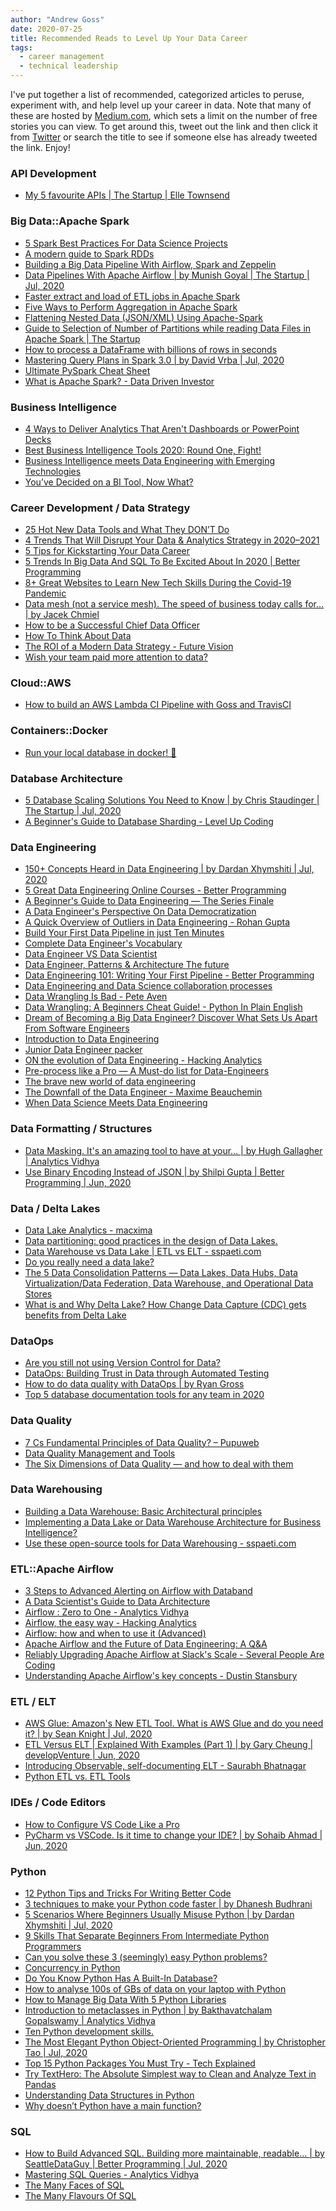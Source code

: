 ```yaml
---
author: "Andrew Goss"
date: 2020-07-25
title: Recommended Reads to Level Up Your Data Career
tags:
  - career management
  - technical leadership
---
```


I've put together a list of recommended, categorized articles to peruse, experiment with, and help level up your career in data. Note that many of these are hosted by <a href="https://medium.com" target=_>Medium.com</a>, which sets a limit on the number of free stories you can view. To get around this, tweet out the link and then click it from <a href="https://twitter.com" target=_>Twitter</a> or search the title to see if someone else has already tweeted the link. Enjoy!

### API Development

-   [My 5 favourite APIs | The Startup | Elle
    Townsend](https://www.google.com/url?q=https://medium.com/swlh/my-top-5-apis-for-new-developers-5191031da102&sa=D&ust=1596373713722000&usg=AOvVaw02AOcsDBjFV1vq7xpMJ1ln)

### Big Data::Apache Spark

-   [5 Spark Best Practices For Data Science
    Projects](https://www.google.com/url?q=https://towardsdatascience.com/5-spark-best-practices-61587a35ac15&sa=D&ust=1596373713723000&usg=AOvVaw08zCWO78YPayUf8_UqLpK6)
-   [A modern guide to Spark
    RDDs](https://www.google.com/url?q=https://towardsdatascience.com/a-modern-guide-to-spark-rdds-725cd7c14059&sa=D&ust=1596373713723000&usg=AOvVaw1y6xozD6dDL0lX1-62xYfr)
-   [Building a Big Data Pipeline With Airflow, Spark and
    Zeppelin](https://www.google.com/url?q=https://medium.com/swlh/building-a-big-data-pipeline-with-airflow-spark-and-zeppelin-843f31ef220c&sa=D&ust=1596373713724000&usg=AOvVaw2byglETsR8dSvCfXEWUhk4)
-   [Data Pipelines With Apache Airflow | by Munish Goyal | The Startup
    | Jul,
    2020](https://www.google.com/url?q=https://medium.com/swlh/data-pipelines-with-apache-airflow-46258deb2844&sa=D&ust=1596373713724000&usg=AOvVaw3_4tt0X844A97iRBQYSw1k)
-   [Faster extract and load of ETL jobs in Apache
    Spark](https://www.google.com/url?q=https://medium.com/@sairamankumar2/extract-and-load-of-etl-jobs-in-apache-spark-e94575458045&sa=D&ust=1596373713725000&usg=AOvVaw0-txFp3N8Tmxea6T_tLDcR)
-   [Five Ways to Perform Aggregation in Apache
    Spark](https://www.google.com/url?q=https://medium.com/swlh/five-ways-to-perform-aggregation-in-apache-spark-1cdf1651ced4&sa=D&ust=1596373713725000&usg=AOvVaw3G2QCuGaNOUK2TdqNJPK2-)
-   [Flattening Nested Data (JSON/XML) Using
    Apache-Spark](https://www.google.com/url?q=https://medium.com/@saikrishna_55717/flattening-nested-data-json-xml-using-apache-spark-75fa4c8ea2a7&sa=D&ust=1596373713725000&usg=AOvVaw2SKwtD0wCeeDZ8X_LHcnrF)
-   [Guide to Selection of Number of Partitions while reading Data Files
    in Apache Spark | The
    Startup](https://www.google.com/url?q=https://medium.com/swlh/building-partitions-for-processing-data-files-in-apache-spark-2ca40209c9b7&sa=D&ust=1596373713726000&usg=AOvVaw197czItnqhKnvWxbz0oNMF)
-   [How to process a DataFrame with billions of rows in
    seconds](https://www.google.com/url?q=https://towardsdatascience.com/how-to-process-a-dataframe-with-billions-of-rows-in-seconds-c8212580f447&sa=D&ust=1596373713726000&usg=AOvVaw2UDl23ubtxK-xU8OzhM-jX)
-   [Mastering Query Plans in Spark 3.0 | by David Vrba | Jul,
    2020](https://www.google.com/url?q=https://towardsdatascience.com/mastering-query-plans-in-spark-3-0-f4c334663aa4&sa=D&ust=1596373713727000&usg=AOvVaw1jjHwm2_Su3OkmPwOFjk3I)
-   [Ultimate PySpark Cheat
    Sheet](https://www.google.com/url?q=https://towardsdatascience.com/ultimate-pyspark-cheat-sheet-7d3938d13421&sa=D&ust=1596373713727000&usg=AOvVaw0amrEKLu-wzfkhlBk3Cd2G)
-   [What is Apache Spark? - Data Driven
    Investor](https://www.google.com/url?q=https://medium.com/datadriveninvestor/fnu-for-non-unicorns-what-is-apache-spark-613667e98c67&sa=D&ust=1596373713727000&usg=AOvVaw39VQdu70wCSRJKOOODu3PJ)

### Business Intelligence

-   [4 Ways to Deliver Analytics That Aren't Dashboards or PowerPoint
    Decks](https://www.google.com/url?q=https://towardsdatascience.com/4-ways-to-deliver-analytics-that-arent-dashboards-or-powerpoint-decks-6178d03c3dfb&sa=D&ust=1596373713728000&usg=AOvVaw1yHAwAwhw7eKDOaR9NpW88)
-   [Best Business Intelligence Tools 2020: Round One,
    Fight!](https://www.google.com/url?q=https://towardsdatascience.com/best-7-business-intelligence-tools-2020-round-one-fight-3afd4185fd59&sa=D&ust=1596373713728000&usg=AOvVaw0HG-De3I5qoWYW2R8-uVat)
-   [Business Intelligence meets Data Engineering with Emerging
    Technologies](https://www.google.com/url?q=https://towardsdatascience.com/business-intelligence-meets-data-engineering-with-emerging-technologies-8810c3eed8b1&sa=D&ust=1596373713729000&usg=AOvVaw09aB1TF4qzIRJuworZxhmt)
-   [You’ve Decided on a BI Tool, Now
    What?](https://www.google.com/url?q=https://medium.com/@ekhazin/youve-decided-on-a-bi-tool-now-what-559f1995d8d8&sa=D&ust=1596373713729000&usg=AOvVaw3A-c8soMNT0tgCNbLCo1TE)

### Career Development / Data Strategy

-   [25 Hot New Data Tools and What They DON’T
    Do](https://www.google.com/url?q=https://medium.com/@petesoder/25-hot-new-data-tools-and-what-they-dont-do-31bf23bd8e56&sa=D&ust=1596373713730000&usg=AOvVaw1QiL5ngftZt7OLFcVpU2GW)
-   [4 Trends That Will Disrupt Your Data & Analytics Strategy in
    2020–2021](https://www.google.com/url?q=https://towardsdatascience.com/4-trends-that-will-disrupt-your-data-analytics-strategy-in-2020-2021-9005335be907&sa=D&ust=1596373713730000&usg=AOvVaw1g2Bq74q5r20CX2kAKphec)
-   [5 Tips for Kickstarting Your Data
    Career](https://www.google.com/url?q=https://towardsdatascience.com/5-tips-for-kickstarting-your-data-career-8f3491f62a07&sa=D&ust=1596373713731000&usg=AOvVaw08rAXFV4QwdJFVHhXppFWC)
-   [5 Trends In Big Data And SQL To Be Excited About In 2020 | Better
    Programming](https://www.google.com/url?q=https://medium.com/better-programming/5-trends-in-big-data-and-sql-to-be-excited-about-in-2020-1489464e7aee&sa=D&ust=1596373713731000&usg=AOvVaw04DKfHZOpm3RRCBo9Nq3-t)
-   [8+ Great Websites to Learn New Tech Skills During the Covid-19
    Pandemic](https://www.google.com/url?q=https://medium.com/better-programming/7-great-websites-to-learn-new-tech-skills-c36f39de55b9&sa=D&ust=1596373713731000&usg=AOvVaw1qL8HBY2quy_PnGIQ7wejl)
-   [Data mesh (not a service mesh). The speed of business today calls
    for… | by Jacek
    Chmiel](https://www.google.com/url?q=https://towardsdatascience.com/data-mesh-not-a-service-mesh-1a4a315193b3&sa=D&ust=1596373713732000&usg=AOvVaw2DvJoeRQc1TtuaYPUSvxER)
-   [How to be a Successful Chief Data
    Officer](https://www.google.com/url?q=https://towardsdatascience.com/how-to-be-a-successful-chief-data-officer-e34b6ae56443&sa=D&ust=1596373713732000&usg=AOvVaw0buDXbEkpPHDLKgJvgt35v)
-   [How To Think About
    Data](https://www.google.com/url?q=https://towardsdatascience.com/how-to-think-about-data-28ec05a75cd2&sa=D&ust=1596373713732000&usg=AOvVaw1fabCtbq671GCZhx2SfB1e)
-   [The ROI of a Modern Data Strategy - Future
    Vision](https://www.google.com/url?q=https://medium.com/future-vision/the-roi-of-a-modern-data-strategy-7267845286b1&sa=D&ust=1596373713733000&usg=AOvVaw2TG6yT-axoxe2sfU1Wk877)
-   [Wish your team paid more attention to
    data?](https://www.google.com/url?q=https://medium.com/atlantic-57/wish-your-team-paid-more-attention-to-data-a89e3e65aba9&sa=D&ust=1596373713733000&usg=AOvVaw0-Y8mW9YRElM_mV2deDubs)

### Cloud::AWS

-   [How to build an AWS Lambda CI Pipeline with Goss and
    TravisCI](https://www.google.com/url?q=https://levelup.gitconnected.com/how-to-build-an-aws-lambda-ci-pipeline-with-goss-and-travisci-4928874b218e&sa=D&ust=1596373713734000&usg=AOvVaw0C6tN6xxgeJoi_QK68sFPA)

### Containers::Docker

-   [Run your local database in docker!
    🐳](https://www.google.com/url?q=https://towardsdatascience.com/run-your-local-database-in-docker-3e7ed68a50f3&sa=D&ust=1596373713734000&usg=AOvVaw1FshA3ez0olhBhM0Xm0aq9)

### Database Architecture

-   [5 Database Scaling Solutions You Need to Know | by Chris Staudinger
    | The Startup | Jul,
    2020](https://www.google.com/url?q=https://medium.com/swlh/5-database-scaling-solutions-you-need-to-know-e307570efb72&sa=D&ust=1596373713735000&usg=AOvVaw3ssREqxsNZrvWSMg-aedkd)
-   [A Beginner's Guide to Database Sharding - Level Up
    Coding](https://www.google.com/url?q=https://levelup.gitconnected.com/a-beginners-guide-to-database-sharding-4adb3f470c01&sa=D&ust=1596373713735000&usg=AOvVaw256fNMxmUbtcTqc2qjuE3T)

### Data Engineering

-   [150+ Concepts Heard in Data Engineering | by Dardan Xhymshiti |
    Jul,
    2020](https://www.google.com/url?q=https://towardsdatascience.com/150-concepts-heard-in-data-engineering-a2e3a99212ed&sa=D&ust=1596373713735000&usg=AOvVaw3OV5YJ6Xk6hGYCq2-oR_KH)
-   [5 Great Data Engineering Online Courses - Better
    Programming](https://www.google.com/url?q=https://medium.com/better-programming/5-great-data-engineering-online-courses-784e62f57ddd&sa=D&ust=1596373713736000&usg=AOvVaw0almYNuFN-mfz-uVgyDIx8)
-   [A Beginner's Guide to Data Engineering — The Series
    Finale](https://www.google.com/url?q=https://medium.com/@rchang/a-beginners-guide-to-data-engineering-the-series-finale-2cc92ff14b0&sa=D&ust=1596373713736000&usg=AOvVaw1aFkLHjLD9NG5cBCCQHQ6W)
-   [A Data Engineer's Perspective On Data
    Democratization](https://www.google.com/url?q=https://towardsdatascience.com/a-data-engineers-perspective-on-data-democratization-a8aed10f4253&sa=D&ust=1596373713737000&usg=AOvVaw2tVDqE_UCxl4UgQvS5yYqK)
-   [A Quick Overview of Outliers in Data Engineering - Rohan
    Gupta](https://www.google.com/url?q=https://medium.com/@rohanguptaa33/outliers-in-data-engineering-a-quick-overview-7a4bf362bd53&sa=D&ust=1596373713737000&usg=AOvVaw36E8H7vlv7AzvR62gep28l)
-   [Build Your First Data Pipeline in just Ten
    Minutes](https://www.google.com/url?q=https://medium.com/swlh/build-your-first-data-pipeline-in-just-ten-minutes-2a490867b901&sa=D&ust=1596373713737000&usg=AOvVaw3ye-Pdj1gkAYWcsnv4kn6-)
-   [Complete Data Engineer's
    Vocabulary](https://www.google.com/url?q=https://towardsdatascience.com/complete-data-engineers-vocabulary-87967e374fad&sa=D&ust=1596373713738000&usg=AOvVaw36lEjyTuMXQHKRcTJ1i_Ba)
-   [Data Engineer VS Data
    Scientist](https://www.google.com/url?q=https://towardsdatascience.com/data-engineer-vs-data-scientist-bc8dab5ac124&sa=D&ust=1596373713738000&usg=AOvVaw2Pfp5RS_3T7TZfoz04I3KG)
-   [Data Engineer, Patterns & Architecture The
    future](https://www.google.com/url?q=https://towardsdatascience.com/data-engineer-patterns-architecture-the-future-7c3a01737053&sa=D&ust=1596373713739000&usg=AOvVaw0PpSi-FarNvgLUZbSzLXHv)
-   [Data Engineering 101: Writing Your First Pipeline - Better
    Programming](https://www.google.com/url?q=https://medium.com/better-programming/data-engineering-101-writing-your-first-pipeline-f19436ba614c&sa=D&ust=1596373713739000&usg=AOvVaw1XKhctqyrUTMaRDMomSSgb)
-   [Data Engineering and Data Science collaboration
    processes](https://www.google.com/url?q=https://towardsdatascience.com/data-engineer-and-data-science-collaboration-processes-b2d7abcfc74f&sa=D&ust=1596373713739000&usg=AOvVaw0A5Rvv0kLaaYReZAIRXab9)
-   [Data Wrangling Is Bad - Pete
    Aven](https://www.google.com/url?q=https://medium.com/@wpaven/data-wrangling-is-bad-239e2d8ae5b&sa=D&ust=1596373713740000&usg=AOvVaw2KmOYowe3zfQNwI3jKNcBz)
-   [Data Wrangling: A Beginners Cheat Guide! - Python In Plain
    English](https://www.google.com/url?q=https://medium.com/python-in-plain-english/data-wrangling-a-beginners-guide-a1e60e89e151&sa=D&ust=1596373713740000&usg=AOvVaw3l5Ovr58R8wUr__Pvkt_o0)
-   [Dream of Becoming a Big Data Engineer? Discover What Sets Us Apart
    From Software
    Engineers](https://www.google.com/url?q=https://towardsdatascience.com/dream-of-becoming-a-big-data-engineer-discover-what-sets-us-apart-from-software-engineers-603c7f8c2c29&sa=D&ust=1596373713741000&usg=AOvVaw3d8YDxlw_8McFQWVU6zUQe)
-   [Introduction to Data
    Engineering](https://www.google.com/url?q=https://towardsdatascience.com/introduction-to-data-engineering-e16c9942dc2c&sa=D&ust=1596373713742000&usg=AOvVaw3P0366rvHAclOCSNmoQ9BB)
-   [Junior Data Engineer
    packer](https://www.google.com/url?q=https://towardsdatascience.com/junior-data-engineer-packer-f999f2c80fa9&sa=D&ust=1596373713744000&usg=AOvVaw0Em8VEeo6Nt4xbOwXf-CdG)
-   [ON the evolution of Data Engineering - Hacking
    Analytics](https://www.google.com/url?q=https://medium.com/analytics-and-data/on-the-evolution-of-data-engineering-c5e56d273e37&sa=D&ust=1596373713747000&usg=AOvVaw1aM73ZnlbPQKpt29x06Q0p)
-   [Pre-process like a Pro — A Must-do list for
    Data-Engineers](https://www.google.com/url?q=https://medium.com/swlh/watching-your-back-as-an-applied-data-engineer-ee30c56f9bba&sa=D&ust=1596373713748000&usg=AOvVaw0gjDRbLaE_WjxE2vWg6yHq)
-   [The brave new world of data
    engineering](https://www.google.com/url?q=https://towardsdatascience.com/the-brave-new-world-of-data-engineering-1241cca1c7ba&sa=D&ust=1596373713749000&usg=AOvVaw1RGs4xtD1lbmI_nXgelURz)
-   [The Downfall of the Data Engineer - Maxime
    Beauchemin](https://www.google.com/url?q=https://medium.com/@maximebeauchemin/the-downfall-of-the-data-engineer-5bfb701e5d6b&sa=D&ust=1596373713750000&usg=AOvVaw1cJxdn0_MOuZWsF9IKKM_I)
-   [When Data Science Meets Data
    Engineering](https://www.google.com/url?q=https://towardsdatascience.com/when-data-science-meets-data-engineering-48f982dfb566&sa=D&ust=1596373713751000&usg=AOvVaw2nkxEAzZvuILt8U8zljxQm)

### Data Formatting / Structures

-   [Data Masking. It's an amazing tool to have at your… | by Hugh
    Gallagher | Analytics
    Vidhya](https://www.google.com/url?q=https://medium.com/analytics-vidhya/an-essential-guide-to-data-masking-ee32dffc204d&sa=D&ust=1596373713752000&usg=AOvVaw3b6Pds7Q7HGd4DcpaGhUOs)
-   [Use Binary Encoding Instead of JSON | by Shilpi Gupta | Better
    Programming | Jun,
    2020](https://www.google.com/url?q=https://medium.com/better-programming/use-binary-encoding-instead-of-json-dec745ec09b6&sa=D&ust=1596373713763000&usg=AOvVaw3bmszH8jG0HmX2XraMl0w6)

### Data / Delta Lakes

-   [Data Lake Analytics -
    macxima](https://www.google.com/url?q=https://medium.com/@macxima/data-lake-analytics-43368c7584fb&sa=D&ust=1596373713754000&usg=AOvVaw3mIva2TvnDNd2A-ACH-Fpb)
-   [Data partitioning: good practices in the design of Data
    Lakes.](https://www.google.com/url?q=https://medium.com/@d.s.brambila/data-partitioning-good-practices-in-the-design-of-data-lakes-8cb8c7e881d8&sa=D&ust=1596373713755000&usg=AOvVaw1azkYh1GVqudrmMszibGPC)
-   [Data Warehouse vs Data Lake | ETL vs ELT -
    sspaeti.com](https://www.google.com/url?q=https://medium.com/hackernoon/data-warehouse-vs-data-lake-etl-vs-elt-8258a2cc53d6&sa=D&ust=1596373713755000&usg=AOvVaw0dtDTspPxC408hIeL1-jVt)
-   [Do you really need a data
    lake?](https://www.google.com/url?q=https://towardsdatascience.com/do-you-really-need-a-data-lake-7faccb8c550d&sa=D&ust=1596373713756000&usg=AOvVaw1H-yXATH-PNtsp6ke0agRU)
-   [The 5 Data Consolidation Patterns — Data Lakes, Data Hubs, Data
    Virtualization/Data Federation, Data Warehouse, and Operational Data
    Stores](https://www.google.com/url?q=https://medium.com/swlh/the-5-data-store-patterns-data-lakes-data-hubs-data-virtualization-data-federation-data-27fd75486e2c&sa=D&ust=1596373713757000&usg=AOvVaw2zaniiC7WmEzSLeAvWiNXv)
-   [What is and Why Delta Lake? How Change Data Capture (CDC) gets
    benefits from Delta
    Lake](https://www.google.com/url?q=https://medium.com/swlh/what-is-and-why-delta-lake-how-change-data-capture-cdc-gets-benefits-from-delta-lake-fb177bdab8bc&sa=D&ust=1596373713758000&usg=AOvVaw1hVkGIxEEXxPJkRs_pnj7V)

### DataOps

-   [Are you still not using Version Control for
    Data?](https://www.google.com/url?q=https://towardsdatascience.com/are-you-still-not-using-version-control-for-data-d79a8b004c18&sa=D&ust=1596373713759000&usg=AOvVaw2F09n01DrFQlDxoN6VrS5W)
-   [DataOps: Building Trust in Data through Automated
    Testing](https://www.google.com/url?q=https://medium.com/swlh/dataops-building-trust-in-data-through-automated-testing-d26098dd7fbb&sa=D&ust=1596373713760000&usg=AOvVaw2-3-SePiG623MXDwoKouCY)
-   [How to do data quality with DataOps | by Ryan
    Gross](https://www.google.com/url?q=https://towardsdatascience.com/how-to-do-data-quality-with-dataops-90c1ab94e626&sa=D&ust=1596373713760000&usg=AOvVaw08fEJHE8ylpuciICXGBtn6)
-   [Top 5 database documentation tools for any team in
    2020](https://www.google.com/url?q=https://towardsdatascience.com/top-5-database-documentation-tools-for-any-team-in-2020-e968bb5319b3&sa=D&ust=1596373713761000&usg=AOvVaw0YNyqqaT3jhL5E-n8MDMxG)

### Data Quality

-   [7 Cs Fundamental Principles of Data Quality? –
    Pupuweb](https://www.google.com/url?q=https://medium.com/dataseries/fundamental-principles-of-data-quality-30783a151e48&sa=D&ust=1596373713761000&usg=AOvVaw0XJMn757KCJ5EySiQMAlin)
-   [Data Quality Management and
    Tools](https://www.google.com/url?q=https://medium.com/datadriveninvestor/data-quality-management-roles-processes-tools-3c912e8e1db6&sa=D&ust=1596373713762000&usg=AOvVaw1QwCxvDQAXLi5dsq72IevV)
-   [The Six Dimensions of Data Quality — and how to deal with
    them](https://www.google.com/url?q=https://towardsdatascience.com/the-six-dimensions-of-data-quality-and-how-to-deal-with-them-bdcf9a3dba71&sa=D&ust=1596373713762000&usg=AOvVaw2Hg8Q_Rc3OpqOOHJ1S3b6X)

### Data Warehousing

-   [Building a Data Warehouse: Basic Architectural
    principles](https://www.google.com/url?q=https://towardsdatascience.com/building-a-data-warehouse-basic-architectural-principles-66bd7059ffd0&sa=D&ust=1596373713763000&usg=AOvVaw2At4mSAOTdn4mfhnq_fZnr)
-   [Implementing a Data Lake or Data Warehouse Architecture for
    Business
    Intelligence?](https://www.google.com/url?q=https://towardsdatascience.com/implementing-a-data-lake-architecture-for-business-intelligence-f2c99551db1a&sa=D&ust=1596373713764000&usg=AOvVaw1_nZ7HXGMscWb-q4HxxOhz)
-   [Use these open-source tools for Data Warehousing -
    sspaeti.com](https://www.google.com/url?q=https://medium.com/free-code-camp/open-source-data-warehousing-druid-apache-airflow-superset-f26d149c9b7&sa=D&ust=1596373713764000&usg=AOvVaw13KxlWnyUyvK78b_VHmaAv)

### ETL::Apache Airflow

-   [3 Steps to Advanced Alerting on Airflow with
    Databand](https://www.google.com/url?q=https://medium.com/databand-ai/3-steps-to-advanced-alerting-on-airflow-with-databand-fb886756c972&sa=D&ust=1596373713765000&usg=AOvVaw0Jky3pC5nRZEGE8NFTRXOB)
-   [A Data Scientist's Guide to Data
    Architecture](https://www.google.com/url?q=https://towardsdatascience.com/a-data-scientists-guide-to-data-architecture-bac00b0913f&sa=D&ust=1596373713766000&usg=AOvVaw0uXZ52b7iFRKwb164lhj8w)
-   [Airflow : Zero to One - Analytics
    Vidhya](https://www.google.com/url?q=https://medium.com/analytics-vidhya/airflow-zero-to-one-c65221588af1&sa=D&ust=1596373713766000&usg=AOvVaw2p-Lg3exKJDGrRRO3PKwVR)
-   [Airflow, the easy way - Hacking
    Analytics](https://www.google.com/url?q=https://medium.com/analytics-and-data/airflow-the-easy-way-f1c26859ee21&sa=D&ust=1596373713766000&usg=AOvVaw2xTfzTnBNh4usUiPurWeY1)
-   [Airflow: how and when to use it
    (Advanced)](https://www.google.com/url?q=https://towardsdatascience.com/airflow-how-and-when-to-use-it-advanced-238ea6b63f13&sa=D&ust=1596373713767000&usg=AOvVaw3eg4nJuzR2Xa5CMRkdlDfH)
-   [Apache Airflow and the Future of Data Engineering: A
    Q&A](https://www.google.com/url?q=https://medium.com/the-astronomer-journey/airflow-and-the-future-of-data-engineering-a-q-a-266f68d956a9&sa=D&ust=1596373713767000&usg=AOvVaw1j5wkrAW-QHAnmqo0TJ1gb)
-   [Reliably Upgrading Apache Airflow at Slack's Scale - Several People
    Are
    Coding](https://www.google.com/url?q=https://slack.engineering/reliably-upgrading-apache-airflow-at-slacks-scale-2a31f3d03a06&sa=D&ust=1596373713768000&usg=AOvVaw2numDNVtNQZv7fj38cQTWJ)
-   [Understanding Apache Airflow's key concepts - Dustin
    Stansbury](https://www.google.com/url?q=https://medium.com/@dustinstansbury/understanding-apache-airflows-key-concepts-a96efed52b1a&sa=D&ust=1596373713768000&usg=AOvVaw2uPiStsy8r4C8h_AMyGngd)

### ETL / ELT

-   [AWS Glue: Amazon's New ETL Tool. What is AWS Glue and do you need
    it? | by Sean Knight | Jul,
    2020](https://www.google.com/url?q=https://towardsdatascience.com/aws-glue-amazons-new-etl-tool-8c4a813d751a&sa=D&ust=1596373713769000&usg=AOvVaw2wQSraqvXbdFpJLvvYhS2X)
-   [ETL Versus ELT | Explained With Examples (Part 1) | by Gary Cheung
    | developVenture | Jun,
    2020](https://www.google.com/url?q=https://medium.com/developventure/etl-versus-elt-explained-with-examples-part-1-b33c83d89969&sa=D&ust=1596373713769000&usg=AOvVaw30chwIm7CXmNutFh47IUYq)
-   [Introducing Observable, self-documenting ELT - Saurabh
    Bhatnagar](https://www.google.com/url?q=https://medium.com/@analyticsaurabh/introducing-observable-self-documenting-elt-41aa8b124098&sa=D&ust=1596373713770000&usg=AOvVaw3EvbUNNSMy-g0GEvpzv3cD)
-   [Python ETL vs. ETL
    Tools](https://www.google.com/url?q=https://towardsdatascience.com/python-etl-vs-etl-tools-9709171c9e58&sa=D&ust=1596373713770000&usg=AOvVaw1G3LeQQk6lNz2uyq22bT0k)

### IDEs / Code Editors

-   [How to Configure VS Code Like a
    Pro](https://www.google.com/url?q=https://medium.com/better-programming/how-to-configure-vs-code-like-a-pro-782d2d718586&sa=D&ust=1596373713771000&usg=AOvVaw253OFvTSgi-biKI3yjDifK)
-   [PyCharm vs VSCode. Is it time to change your IDE? | by Sohaib Ahmad
    | Jun,
    2020](https://www.google.com/url?q=https://towardsdatascience.com/pycharm-vs-vscode-9ffbed46ac9e&sa=D&ust=1596373713771000&usg=AOvVaw3XCA-yngzDPxwJTJiUJunV)

### Python

-   [12 Python Tips and Tricks For Writing Better
    Code](https://www.google.com/url?q=https://towardsdatascience.com/12-python-tips-and-tricks-for-writing-better-code-b57e7eea580b&sa=D&ust=1596373713772000&usg=AOvVaw3u17ZNbAA0GfQkaFGDR9da)
-   [3 techniques to make your Python code faster | by Dhanesh
    Budhrani](https://www.google.com/url?q=https://towardsdatascience.com/3-techniques-to-make-your-python-code-faster-193ffab5eb36&sa=D&ust=1596373713772000&usg=AOvVaw38uuqHmm0PLs7rOMY8vEc0)
-   [5 Scenarios Where Beginners Usually Misuse Python | by Dardan
    Xhymshiti | Jul,
    2020](https://www.google.com/url?q=https://towardsdatascience.com/5-scenarios-where-beginners-usually-misuse-python-98bac34e6978&sa=D&ust=1596373713773000&usg=AOvVaw23GKGs6h2yZvnZMDfJpOx1)
-   [9 Skills That Separate Beginners From Intermediate Python
    Programmers](https://www.google.com/url?q=https://medium.com/better-programming/9-skills-that-separate-a-beginner-from-an-intermediate-python-programmer-8bbde735c246&sa=D&ust=1596373713773000&usg=AOvVaw2Ukm5pJ5HwAOYyDH_2hTHf)
-   [Can you solve these 3 (seemingly) easy Python
    problems?](https://www.google.com/url?q=https://levelup.gitconnected.com/can-you-solve-these-3-seemingly-easy-python-problems-2c793967cd2c&sa=D&ust=1596373713774000&usg=AOvVaw0UfV_PfAFSl3XDxFjpjkwH)
-   [Concurrency in
    Python](https://www.google.com/url?q=https://towardsdatascience.com/concurrency-in-python-e770c878ab53&sa=D&ust=1596373713774000&usg=AOvVaw1yVhA8_ipyHF2vPJA8nOg0)
-   [Do You Know Python Has A Built-In
    Database?](https://www.google.com/url?q=https://towardsdatascience.com/do-you-know-python-has-a-built-in-database-d553989c87bd&sa=D&ust=1596373713775000&usg=AOvVaw2FjH40HlFrBgIKujqv0eNs)
-   [How to analyse 100s of GBs of data on your laptop with
    Python](https://www.google.com/url?q=https://towardsdatascience.com/how-to-analyse-100s-of-gbs-of-data-on-your-laptop-with-python-f83363dda94&sa=D&ust=1596373713775000&usg=AOvVaw0eInMTvHbz0KLfmzhHQod4)
-   [How to Manage Big Data With 5 Python
    Libraries](https://www.google.com/url?q=https://medium.com/better-programming/how-to-manage-big-data-with-5-python-libraries-a89ce5eddb02&sa=D&ust=1596373713776000&usg=AOvVaw2mFU62kBBfXAKCU6CXHpzt)
-   [Introduction to metaclasses in Python | by Bakthavatchalam
    Gopalswamy | Analytics
    Vidhya](https://www.google.com/url?q=https://medium.com/analytics-vidhya/metaprogramming-in-python-for-beginners-546adbc76f98&sa=D&ust=1596373713777000&usg=AOvVaw0yUqT_bS-2zG41Fso3kCaT)
-   [Ten Python development
    skills.](https://www.google.com/url?q=https://towardsdatascience.com/ten-python-development-skills-998a52f8f7c0&sa=D&ust=1596373713777000&usg=AOvVaw3CQZ-tNQ5shICiseG0vuEW)
-   [The Most Elegant Python Object-Oriented Programming | by
    Christopher Tao | Jul,
    2020](https://www.google.com/url?q=https://towardsdatascience.com/the-most-elegant-python-object-oriented-programming-b38d75f4ae7b&sa=D&ust=1596373713778000&usg=AOvVaw0A5giC6ekaaZOBwjasY5hj)
-   [Top 15 Python Packages You Must Try - Tech
    Explained](https://www.google.com/url?q=https://medium.com/tech-explained/top-15-python-packages-you-must-try-c6a877ed3cd0&sa=D&ust=1596373713779000&usg=AOvVaw1ypQFP4bYQnE4nvSHen5K7)
-   [Try TextHero: The Absolute Simplest way to Clean and Analyze Text
    in
    Pandas](https://www.google.com/url?q=https://towardsdatascience.com/try-texthero-the-absolute-simplest-way-to-clean-and-analyze-text-in-pandas-6db86ed14272&sa=D&ust=1596373713779000&usg=AOvVaw2ji7n4-23W2iweRvP1QzYg)
-   [Understanding Data Structures in
    Python](https://www.google.com/url?q=https://towardsdatascience.com/understanding-data-structures-in-python-86e7da6a9b39&sa=D&ust=1596373713780000&usg=AOvVaw3ykqcTMKuBOqn_tBKrWGXl)
-   [Why doesn’t Python have a main
    function?](https://www.google.com/url?q=https://towardsdatascience.com/why-doesnt-python-have-a-main-function-3afe6a8d093&sa=D&ust=1596373713781000&usg=AOvVaw08cLVzBbo5YTcMQWtSyeEs)

### SQL

-   [How to Build Advanced SQL. Building more maintainable, readable… |
    by SeattleDataGuy | Better Programming | Jul,
    2020](https://www.google.com/url?q=https://medium.com/better-programming/how-to-build-advanced-sql-798d615ba323&sa=D&ust=1596373713782000&usg=AOvVaw2XBTiC7oRYa-Qxsyds8dty)
-   [Mastering SQL Queries - Analytics
    Vidhya](https://www.google.com/url?q=https://medium.com/analytics-vidhya/mastering-sql-queries-166e278d9582&sa=D&ust=1596373713783000&usg=AOvVaw1JxNCfqPdpnklEpMac2pEW)
-   [The Many Faces of
    SQL](https://www.google.com/url?q=https://towardsdatascience.com/the-many-faces-of-sql-bd04af1315b0&sa=D&ust=1596373713783000&usg=AOvVaw0ot2qI0NmkgzYRaEX_hx0r)
-   [The Many Flavours Of
    SQL](https://www.google.com/url?q=https://towardsdatascience.com/the-many-flavours-of-sql-7b7da5d56c1e&sa=D&ust=1596373713784000&usg=AOvVaw03y2-bQASxeFXqwvrCmsM3)